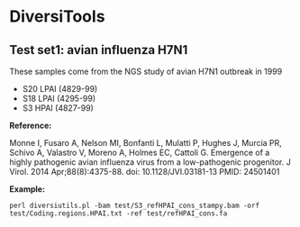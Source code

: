 DiversiTools
============

Test set1: avian influenza H7N1
-------------------------------

These samples come from the NGS study of avian H7N1 outbreak in 1999
<ul>
<li>S20 LPAI (4829-99)</li>
<li>S18 LPAI (4295-99)</li>
<li>S3 HPAI (4827-99)</li>
</ul>

**Reference:**

Monne I, Fusaro A, Nelson MI, Bonfanti L, Mulatti P, Hughes J, Murcia PR, Schivo A, Valastro V, Moreno A, Holmes EC, Cattoli G.
Emergence of a highly pathogenic avian influenza virus from a low-pathogenic progenitor. J Virol. 2014 Apr;88(8):4375-88. 
doi: 10.1128/JVI.03181-13
PMID: 24501401 

**Example:**

    
    perl diversiutils.pl -bam test/S3_refHPAI_cons_stampy.bam -orf test/Coding.regions.HPAI.txt -ref test/refHPAI_cons.fa
    
